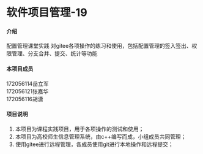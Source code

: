 # 软件项目管理-19

#### 介绍
配置管理课堂实践
对gitee各项操作的练习和使用，包括配置管理的签入签出、权限管理、分支合并、提交、统计等功能

#### 本项目成员
172056114岳立军  
172056121张嘉华  
172056116胡潇  

#### 项目说明

1.  本项目为课程实践项目，用于各项操作的测试和使用；
2.  本项目为高校师生信息管理系统，由c++编写而成，小组成员共同管理；
3.  使用gitee进行远程管理，各成员使用git进行本地操作和远程提交；